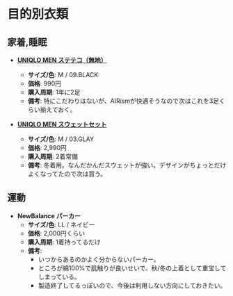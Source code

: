 目的別衣類
====

家着,睡眠
----

- [**UNIQLO MEN ステテコ（無地）**](http://www.uniqlo.com/jp/store/goods/175510-09)
  - **サイズ/色**: M / 09.BLACK
  - **価格**: 990円
  - **購入周期**: 1年に2足
  - **備考**: 特にこだわりはないが、AIRismが快適そうなので次はこれを3足くらい揃えておく。

- [**UNIQLO MEN スウェットセット**](http://www.uniqlo.com/jp/store/goods/177626-03)
  - **サイズ/色**: M / 03.GLAY
  - **価格**: 2,990円
  - **購入周期**: 2着常備
  - **備考**: 冬着用。なんだかんだスウェットが強い。デザインがちょっとだけよくなってたので次は買う。

運動
----

- **NewBalance パーカー**
  - **サイズ/色**: LL / ネイビー
  - **価格**: 2,000円くらい
  - **購入周期**: 1着持ってるだけ
  - **備考**:
    - いつからあるのかよく分からないパーカー。
    - ところが綿100%で肌触りが良いせいで、秋/冬の上着として重宝してしまっている。
    - 製造終了してるっぽいので、今後は利用しない方向にしておきたい。
